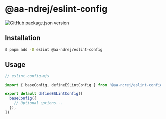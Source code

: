 # @aa-ndrej/eslint-config

![GitHub package.json version](https://img.shields.io/github/package-json/v/aa-ndrej/eslint-config?filename=packages%2Feslint-config%2Fpackage.json&style=flat-square)


## Installation

~~~bash
$ pnpm add -D eslint @aa-ndrej/eslint-config
~~~


## Usage

~~~js
// eslint.config.mjs

import { baseConfig, defineESLintConfig } from '@aa-ndrej/eslint-config'

export default defineESLintConfig([
  baseConfig({
    // Optional options...
  }),
])
~~~
